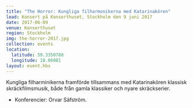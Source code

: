 ```yaml
---
title: "The Horror: Kungliga filharmonikerna med Katarinakören"
lead: Konsert på Konserthuset, Stockholm den 9 juni 2017
date: 2017-06-09
venue: Konserthuset
region: Stockholm
img: the-horror-2017.jpg
collection: events
location:
  latitude: 59.3350788
  longitude: 18.06081
layout: event.hbs
---
```


Kungliga filharminikerna framförde tillsammans med Katarinakören klassisk skräckfilmsmusik, både från gamla klassiker och nyare skräckserier.

- Konferencier: Orvar Säfström.
